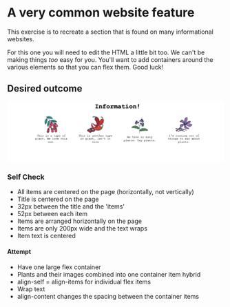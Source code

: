 # A very common website feature

This exercise is to recreate a section that is found on many informational websites.

For this one you will need to edit the HTML a little bit too. We can't be making things _too_ easy for you. You'll want to add containers around the various elements so that you can flex them. Good luck!

## Desired outcome

![desired outcome](./desired-outcome.png)

### Self Check

- All items are centered on the page (horizontally, not vertically)
- Title is centered on the page
- 32px between the title and the 'items'
- 52px between each item
- Items are arranged horizontally on the page
- Items are only 200px wide and the text wraps
- Item text is centered

#### Attempt
- Have one large flex container
- Plants and their images combined into one container item hybrid
- align-self = align-items for individual flex items
- Wrap text
- align-content changes the spacing between the container items 